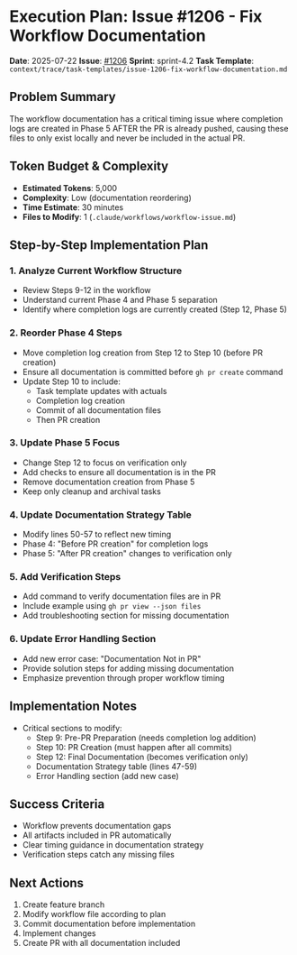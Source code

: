 # Execution Plan: Issue #1206 - Fix Workflow Documentation

**Date**: 2025-07-22
**Issue**: [#1206](https://github.com/anthropics/agent-context-template/issues/1206)
**Sprint**: sprint-4.2
**Task Template**: `context/trace/task-templates/issue-1206-fix-workflow-documentation.md`

## Problem Summary
The workflow documentation has a critical timing issue where completion logs are created in Phase 5 AFTER the PR is already pushed, causing these files to only exist locally and never be included in the actual PR.

## Token Budget & Complexity
- **Estimated Tokens**: 5,000
- **Complexity**: Low (documentation reordering)
- **Time Estimate**: 30 minutes
- **Files to Modify**: 1 (`.claude/workflows/workflow-issue.md`)

## Step-by-Step Implementation Plan

### 1. Analyze Current Workflow Structure
- Review Steps 9-12 in the workflow
- Understand current Phase 4 and Phase 5 separation
- Identify where completion logs are currently created (Step 12, Phase 5)

### 2. Reorder Phase 4 Steps
- Move completion log creation from Step 12 to Step 10 (before PR creation)
- Ensure all documentation is committed before `gh pr create` command
- Update Step 10 to include:
  - Task template updates with actuals
  - Completion log creation
  - Commit of all documentation files
  - Then PR creation

### 3. Update Phase 5 Focus
- Change Step 12 to focus on verification only
- Add checks to ensure all documentation is in the PR
- Remove documentation creation from Phase 5
- Keep only cleanup and archival tasks

### 4. Update Documentation Strategy Table
- Modify lines 50-57 to reflect new timing
- Phase 4: "Before PR creation" for completion logs
- Phase 5: "After PR creation" changes to verification only

### 5. Add Verification Steps
- Add command to verify documentation files are in PR
- Include example using `gh pr view --json files`
- Add troubleshooting section for missing documentation

### 6. Update Error Handling Section
- Add new error case: "Documentation Not in PR"
- Provide solution steps for adding missing documentation
- Emphasize prevention through proper workflow timing

## Implementation Notes
- Critical sections to modify:
  - Step 9: Pre-PR Preparation (needs completion log addition)
  - Step 10: PR Creation (must happen after all commits)
  - Step 12: Final Documentation (becomes verification only)
  - Documentation Strategy table (lines 47-59)
  - Error Handling section (add new case)

## Success Criteria
- Workflow prevents documentation gaps
- All artifacts included in PR automatically
- Clear timing guidance in documentation strategy
- Verification steps catch any missing files

## Next Actions
1. Create feature branch
2. Modify workflow file according to plan
3. Commit documentation before implementation
4. Implement changes
5. Create PR with all documentation included
